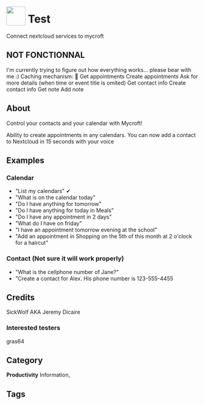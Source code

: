 # <img src="https://raw.githack.com/FortAwesome/Font-Awesome/master/svgs/solid/robot.svg" card_color="#40DBB0" width="50" height="50" style="vertical-align:bottom"/> Test
Connect nextcloud services to mycroft


## NOT FONCTIONNAL
I'm currently trying to figure out how everything works... please bear with me :)
Caching mechanism: 🚧
Get appointments
Create appointments
Ask for more details (when time or event title is omited)
Get contact info
Create contact info
Get note
Add note



## About
Control your contacts and your calendar with Mycroft!

Ability to create appointments in any calendars.
You can now add a contact to Nextcloud in 15 seconds with your voice

## Examples

### Calendar
* "List my calendars" ✔
* "What is on the calendar today"
* "Do I have anything for tomorrow"
* "Do I have anything for today in Meals"
* "Do I have any appointment in 2 days"
* "What do I have on friday"
* "I have an appointment tomorrow evening at the school"
* "Add an appointment in Shopping on the 5th of this month at 2 o'clock for a haircut"

### Contact (Not sure it will work properly)
* "What is the cellphone number of Jane?"
* "Create a contact for Alex. His phone number is 123-555-4455

## Credits
SickWolf AKA Jeremy Dicaire

### Interested testers
gras64

## Category
**Productivity**
Information,

## Tags

